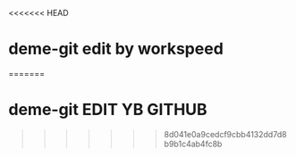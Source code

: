 <<<<<<< HEAD
<!--
 * @Author: cake
 * @Date: 2022-05-12 22:18:15
 * @LastEditTime: 2022-05-12 22:23:09
 * @LastEditors: cake
 * @FilePath: /demo-git/README.md
-->
# deme-git edit by workspeed
=======
# deme-git   EDIT  YB  GITHUB
>>>>>>> 8d041e0a9cedcf9cbb4132dd7d8b9b1c4ab4fc8b
